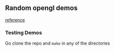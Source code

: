 ## Random opengl demos
[reference](https://learnopengl.com/)
### Testing Demos
Go clone the repo and ```make``` in any of the directories
